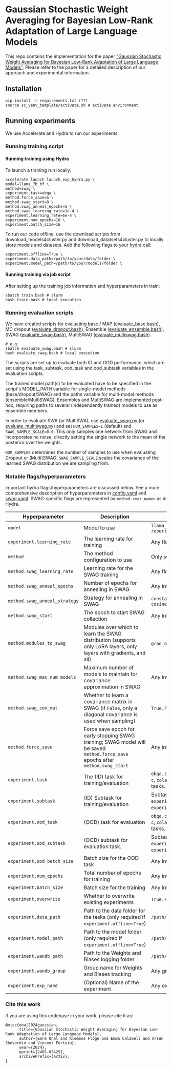 # Gaussian Stochastic Weight Averaging for Bayesian Low-Rank Adaptation of Large Language Models

This repo contains the implementation for the paper ["Gaussian Stochastic Weight Averaging for Bayesian Low-Rank Adaptation of Large Language Models"](https://arxiv.org/abs/2405.03425). Please refer to the paper for a detailed description of our approach and experimental information. 

## Installation
```
pip install -r requirements.txt (??)
source sc_venv_template/activate.sh # activate environment
```

## Running experiments
We use Accelerate and Hydra to run our experiments.

### Running training script

#### Running training using Hydra
To launch a training run locally:
```
accelerate launch launch_exp_hydra.py \
model=llama_7b_hf \
method=swag \
experiment.task=obqa \
method.force_save=5 \
method.swag_start=8 \
method.swag_anneal_epochs=5 \
method.swag_learning_rate=1e-4 \
experiment.learning_rate=6e-4 \
experiment.num_epochs=18 \
experiment.batch_size=16
```

To run our code offline, use the download scripts from download_models4cluster.py and download_datatsets4cluster.py to locally store models and datasets. Add the following flags to your hydra call:
``` 
experiment.offline=True \
experiment.data_path=/path/to/your/data/folder \
experiment.model_path=/path/to/your/models/folder \
```

#### Running training via job script 
After setting up the training job information and hyperparameters in train:
```
sbatch train.bash # slurm
bash train.bash # local execution
```
 ### Running evaluation scripts
We have created scripts for evaluating base / MAP ([evaluate_base.bash](./evaluate_base.bash)), MC dropout ([evaluate_dropout.bash](./evaluate_dropout.bash)), Ensemble ([evaluate_ensemble.bash](./evaluate_ensemble.bash)), SWAG ([evaluate_swag.bash](./evaluate_swag.bash)), MultiSWAG ([evaluate_multiswag.bash](./evaluate_multiswag.bash)).

```
# e.g.
sbatch evaluate_swag.bash # slurm
bash evaluate_swag.bash # local execution
```

The scripts are set up to evaluate both ID and OOD performance, which are set using the task, subtask, ood_task and ood_subtask variables in the evaluation scripts.

The trained model path(s) to be evaluated have to be specified in the script's MODEL_PATH variable for single-model methods (base/dropout/SWAG) and the paths variable for multi-model methods (ensemble/MultiSWAG). Ensembles and MultiSWAG are implemented post-hoc, requiring paths to several (independently trained) models to use as ensemble members.

In order to evaluate SWA (or MultiSWA), use [evaluate_swag.py](./evaluate_swag.bash) (or [evaluate_multiswag.py](./evaluate_multiswag.bash)) and set ``NUM_SAMPLES=1`` (default) and ``SWAG_SAMPLE_SCALE=0.0``. This only samples one network from SWAG and incorporates no noise, directly setting the single network to the mean of the posterior over the weights.

``NUM_SAMPLES`` determines the number of samples to use when evaluating Dropout or (Multi)SWAG. ``SWAG_SAMPLE_SCALE`` scales the covariance of the learned SWAG distribution we are sampling from. 

### Notable flags/hyperparameters

Important hydra flags/hyperparameters are discussed below. See a more comprehensive description of hyperparameters in [config.yaml](./conf/config.yaml) and [swag.yaml](./conf/method/swag.yaml). SWAG-specific flags are represented as `method.<var_name>` as in Hydra.



| Hyperparameter                     | Description                                                                 | Possible Values                     |
|------------------------------------|-----------------------------------------------------------------------------|-------------------------------------|
| `model`                            | Model to use                                              | `llama_7b_hf`, `roberta-base`, `roberta-large`   |
| `experiment.learning_rate`         | The learning rate for training                                       | Any float (e.g., `0.001`, `0.01`) |
| `method`                           | The method configuration to use                                           | Only `swag`     |
| `method.swag_learning_rate`        | Learning rate for the SWAG training                                          | Any float (e.g., `1e-4`)      |
| `method.swag_anneal_epochs`        | Number of epochs for annealing in SWAG                                     | Any integer (e.g., `5`)             |
| `method.swag_anneal_strategy`      | Strategy for annealing in SWAG                                             | `constant`, `linear`, `cosine`, `cosine_hard_restarts`                             |
| `method.swag_start`                | The epoch to start SWAG collection                                                    | Any integer (e.g., `8`)             |
| `method.modules_to_swag`           | Modules over which to learn the SWAG distribution (supports only LoRA layers, only layers with gradients, and all)                                                   | `grad_only`, `lora_only`, `all`     |
| `method.swag_max_num_models`       | Maximum number of models to maintain for covariance approximation in SWAG                               | Any integer (e.g., `5`)             |
| `method.swag_cov_mat`              | Whether to learn a covariance matrix in SWAG (if `False`, only a diagonal covariance is used when sampling)                               | `True`, `False`                     |
| `method.force_save`                | Force save epoch for early stopping SWAG training; SWAG model will be saved `method.force_save` epochs after `method.swag_start`                                            | Any integer (e.g. 5)             |
| `experiment.task`                  | The (ID) task for training/evaluation                                           | `obqa`, `cqa`, `swag`, `mmlu`, `arc-e`, `arc-c`, `cola`, `mnli`, `mrpc`, (other GLUE tasks...)     |
| `experiment.subtask`               | (ID) Subtask for training/evaluation                                       | Subtask name (e.g. `experiment.task=mmlu`, `experiment.subtask=anatomy`)                    |
| `experiment.ood_task`              | (OOD) task for evaluation                      | `obqa`, `cqa`, `swag`, `mmlu`, `arc-e`, `arc-c`, `cola`, `mnli`, `mrpc`, (other GLUE tasks...)                  |
| `experiment.ood_subtask`           | (OOD) subtask for evaluation task.                                               | Subtask name (e.g. `experiment.ood_task=mmlu`, `experiment.ood_subtask=anatomy`)                |
| `experiment.ood_batch_size`        | Batch size for the OOD  task                                                | Any integer (e.g., `32`)            |
| `experiment.num_epochs`            | Total number of epochs for training                                        | Any integer (e.g., `20`)            |
| `experiment.batch_size`            | Batch size for the training                                              | Any integer (e.g., `16`)            |
| `experiment.overwrite`             | Whether to overwrite existing experiments                                  | `True`, `False`                     |
| `experiment.data_path`             | Path to the data folder for the tasks (only required if `experiment.offline=True`)                                        | `/path/to/your/data/folder`                 |
| `experiment.model_path`            | Path to the model folder  (only required if `experiment.offline=True`)                                       | `/path/to/your/models/folder`                 |
| `experiment.wandb_path`            | Path to the Weights and Biases logging folder                               | `/path/to/your/wandb/folder`                |
| `experiment.wandb_group`           | Group name for Weights and Biases tracking                                 | Any group name                      |
| `experiment.exp_name`              | (Optional) Name of the experiment                                                     | Any experiment name                 |


### Cite this work
If you are using this codebase in your work, please cite it as:
```
@misc{onal2024gaussian,
      title={Gaussian Stochastic Weight Averaging for Bayesian Low-Rank Adaptation of Large Language Models}, 
      author={Emre Onal and Klemens Flöge and Emma Caldwell and Arsen Sheverdin and Vincent Fortuin},
      year={2024},
      eprint={2405.03425},
      archivePrefix={arXiv},
}
```
